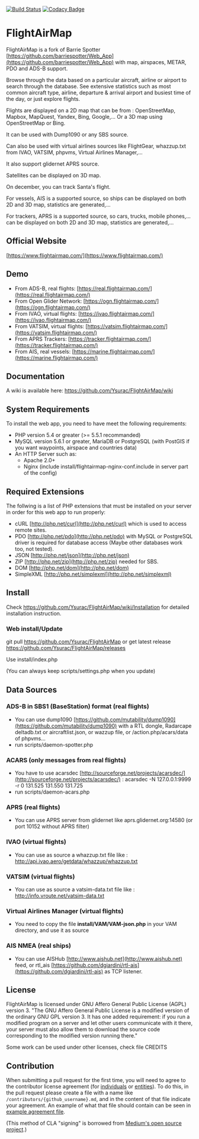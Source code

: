 [![Build Status](https://scrutinizer-ci.com/g/Ysurac/FlightAirMap/badges/build.png?b=master)](https://scrutinizer-ci.com/g/Ysurac/FlightAirMap/build-status/master)
[![Codacy Badge](https://api.codacy.com/project/badge/Grade/dd8cce1cf0d74442a8cba7d003240b24)](https://www.codacy.com/app/Ysurac/FlightAirMap?utm_source=github.com&amp;utm_medium=referral&amp;utm_content=Ysurac/FlightAirMap&amp;utm_campaign=Badge_Grade)

# FlightAirMap

FlightAirMap is a fork of Barrie Spotter [https://github.com/barriespotter/Web_App](https://github.com/barriespotter/Web_App) with map, airspaces, METAR, PDO and ADS-B support.

Browse through the data based on a particular aircraft, airline or airport to search through the database. See extensive statistics such as most common aircraft type, airline, departure & arrival airport and busiest time of the day, or just explore flights.

Flights are displayed on a 2D map that can be from : OpenStreetMap, Mapbox, MapQuest, Yandex, Bing, Google,... Or a 3D map using OpenStreetMap or Bing.

It can be used with Dump1090 or any SBS source.

Can also be used with virtual airlines sources like FlightGear, whazzup.txt from IVAO, VATSIM, phpvms, Virtual Airlines Manager,...

It also support glidernet APRS source.

Satellites can be displayed on 3D map.

On december, you can track Santa's flight.

For vessels, AIS is a supported source, so ships can be displayed on both 2D and 3D map, statistics are generated,...

For trackers, APRS is a supported source, so cars, trucks, mobile phones,... can be displayed on both 2D and 3D map, statistics are generated,...

## Official Website
[https://www.flightairmap.com/](https://www.flightairmap.com/)

## Demo
* From ADS-B, real flights: [https://real.flightairmap.com/](https://real.flightairmap.com/)
* From Open Glider Network: [https://ogn.flightairmap.com/](https://ogn.flightairmap.com/)
* From IVAO, virtual flights: [https://ivao.flightairmap.com/](https://ivao.flightairmap.com/)
* From VATSIM, virtual flights: [https://vatsim.flightairmap.com/](https://vatsim.flightairmap.com/)
* From APRS Trackers: [https://tracker.flightairmap.com/](https://tracker.flightairmap.com/)
* From AIS, real vessels: [https://marine.flightairmap.com/](https://marine.flightairmap.com/)

## Documentation

A wiki is available here: https://github.com/Ysurac/FlightAirMap/wiki

## System Requirements

To install the web app, you need to have meet the following requirements:

* PHP version 5.4 or greater (>= 5.5.1 recommanded)
* MySQL version 5.6.1 or greater, MariaDB or PostgreSQL (with PostGIS if you want waypoints, airspace and countries data)
* An HTTP Server such as:
	* Apache 2.0+
	* Nginx (include install/flightairmap-nginx-conf.include in server part of the config)

## Required Extensions

The follwing is a list of PHP extensions that must be installed on your server in order for this web app to run properly:

* cURL [http://php.net/curl](http://php.net/curl) which is used to access remote sites.
* PDO [http://php.net/pdo](http://php.net/pdo) with MySQL or PostgreSQL driver is required for database access (Maybe other databases work too, not tested).
* JSON [http://php.net/json](http://php.net/json)
* ZIP [http://php.net/zip](http://php.net/zip) needed for SBS.
* DOM [http://php.net/dom](http://php.net/dom)
* SimpleXML [http://php.net/simplexml](http://php.net/simplexml)

## Install ##
Check https://github.com/Ysurac/FlightAirMap/wiki/Installation for detailed installation instruction.

### Web install/Update ###

git pull https://github.com/Ysurac/FlightAirMap or get latest release https://github.com/Ysurac/FlightAirMap/releases

Use install/index.php

(You can always keep scripts/settings.php when you update)

## Data Sources

### ADS-B in SBS1 (BaseStation) format (real flights)
* You can use dump1090 [https://github.com/mutability/dump1090](https://github.com/mutability/dump1090) with a RTL dongle, Radarcape deltadb.txt or aircraftlist.json, or wazzup file, or /action.php/acars/data of phpvms...
* run scripts/daemon-spotter.php

### ACARS (only messages from real flights)
* You have to use acarsdec [http://sourceforge.net/projects/acarsdec/](http://sourceforge.net/projects/acarsdec/) : acarsdec -N 127.0.0.1:9999 -r 0 131.525 131.550 131.725
* run scripts/daemon-acars.php

### APRS (real flights)
* You can use APRS server from glidernet like aprs.glidernet.org:14580 (or port 10152 without APRS filter)

### IVAO (virtual flights)
* You can use as source a whazzup.txt file like : http://api.ivao.aero/getdata/whazzup/whazzup.txt

### VATSIM (virtual flights)
* You can use as source a vatsim-data.txt file like : http://info.vroute.net/vatsim-data.txt

### Virtual Airlines Manager (virtual flights)
* You need to copy the file **install/VAM/VAM-json.php** in your VAM directory, and use it as source 

### AIS NMEA (real ships)
* You can use AISHub [http://www.aishub.net](http://www.aishub.net) feed, or rtl_ais [https://github.com/dgiardini/rtl-ais](https://github.com/dgiardini/rtl-ais) as TCP listener.


## License

FlightAirMap is licensed under GNU Affero General Public License (AGPL) version 3.
"The GNU Affero General Public License is a modified version of the ordinary GNU GPL version 3. It has one added requirement: if you run a modified program on a server and let other users communicate with it there, your server must also allow them to download the source code corresponding to the modified version running there."

Some work can be used under other licenses, check file CREDITS

## Contribution

When submitting a pull request for the first time, you will need to agree to the contributor license agreement (for [individuals](https://github.com/Ysurac/FlightAirMap/blob/master/CLA-individual.md) or [entities](https://github.com/Ysurac/FlightAirMap/blob/master/CLA-entity.md)). To do this, in the pull request please create a file with a name like `/contributors/{github_username}.md`, and in the content of that file indicate your agreement. An example of what that file should contain can be seen in [example agreement file](https://github.com/Ysurac/FlightAirMap/blob/master/contributors/example.md).

(This method of CLA "signing" is borrowed from [Medium's open source project](https://github.com/medium/opensource).)
